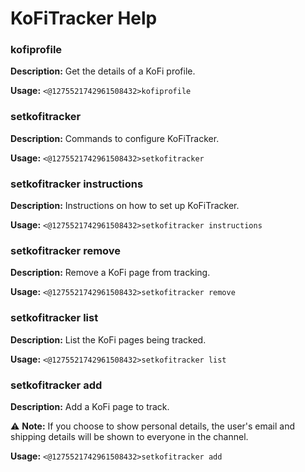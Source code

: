 # KoFiTracker Help

### kofiprofile

**Description:** Get the details of a KoFi profile.

**Usage:** `<@1275521742961508432>kofiprofile`

### setkofitracker

**Description:** Commands to configure KoFiTracker.

**Usage:** `<@1275521742961508432>setkofitracker`

### setkofitracker instructions

**Description:** Instructions on how to set up KoFiTracker.

**Usage:** `<@1275521742961508432>setkofitracker instructions`

### setkofitracker remove

**Description:** Remove a KoFi page from tracking.

**Usage:** `<@1275521742961508432>setkofitracker remove`

### setkofitracker list

**Description:** List the KoFi pages being tracked.

**Usage:** `<@1275521742961508432>setkofitracker list`

### setkofitracker add

**Description:** Add a KoFi page to track.

⚠ **Note:** If you choose to show personal details, the user's email and shipping details will be shown to everyone in the channel.

**Usage:** `<@1275521742961508432>setkofitracker add`

